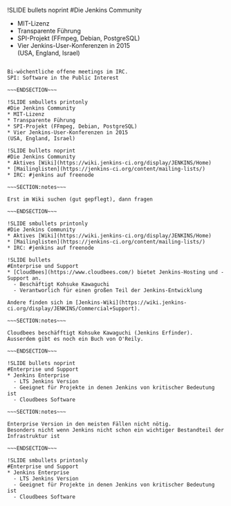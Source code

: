 !SLIDE bullets noprint
#Die Jenkins Community
* MIT-Lizenz
* Transparente Führung
* SPI-Projekt (FFmpeg, Debian, PostgreSQL)
* Vier Jenkins-User-Konferenzen in 2015  
(USA, England, Israel)

~~~SECTION:notes~~~

Bi-wöchentliche offene meetings im IRC.
SPI: Software in the Public Interest

~~~ENDSECTION~~~

!SLIDE smbullets printonly
#Die Jenkins Community
* MIT-Lizenz
* Transparente Führung
* SPI-Projekt (FFmpeg, Debian, PostgreSQL)
* Vier Jenkins-User-Konferenzen in 2015  
(USA, England, Israel)

!SLIDE bullets noprint
#Die Jenkins Community
* Aktives [Wiki](https://wiki.jenkins-ci.org/display/JENKINS/Home)
* [Mailinglisten](https://jenkins-ci.org/content/mailing-lists/)
* IRC: #jenkins auf freenode

~~~SECTION:notes~~~

Erst im Wiki suchen (gut gepflegt), dann fragen

~~~ENDSECTION~~~

!SLIDE smbullets printonly
#Die Jenkins Community
* Aktives [Wiki](https://wiki.jenkins-ci.org/display/JENKINS/Home)
* [Mailinglisten](https://jenkins-ci.org/content/mailing-lists/)
* IRC: #jenkins auf freenode

!SLIDE bullets
#Enterprise und Support
* [CloudBees](https://www.cloudbees.com/) bietet Jenkins-Hosting und -Support an.
  - Beschäftigt Kohsuke Kawaguchi
  - Verantworlich für einen großen Teil der Jenkins-Entwicklung

Andere finden sich im [Jenkins-Wiki](https://wiki.jenkins-ci.org/display/JENKINS/Commercial+Support).

~~~SECTION:notes~~~

Cloudbees beschäfftigt Kohsuke Kawaguchi (Jenkins Erfinder).
Ausserdem gibt es noch ein Buch von O'Reily.

~~~ENDSECTION~~~

!SLIDE bullets noprint
#Enterprise und Support
* Jenkins Enterprise
  - LTS Jenkins Version
  - Geeignet für Projekte in denen Jenkins von kritischer Bedeutung ist
  - Cloudbees Software

~~~SECTION:notes~~~

Enterprise Version in den meisten Fällen nicht nötig.
Besonders nicht wenn Jenkins nicht schon ein wichtiger Bestandteil der
Infrastruktur ist

~~~ENDSECTION~~~

!SLIDE smbullets printonly
#Enterprise und Support
* Jenkins Enterprise
  - LTS Jenkins Version
  - Geeignet für Projekte in denen Jenkins von kritischer Bedeutung ist
  - Cloudbees Software
